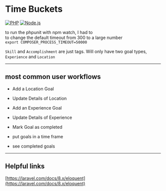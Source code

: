 # Time Buckets

[![PHP](https://github.com/rayjlim/time-buckets/actions/workflows/php.yml/badge.svg)](https://github.com/rayjlim/time-buckets/actions/workflows/php.yml)
[![Node.js](https://github.com/rayjlim/time-buckets/actions/workflows/node.js.yml/badge.svg)](https://github.com/rayjlim/time-buckets/actions/workflows/node.js.yml)

to run the phpunit with npm watch, I had to  
to change the default timeout from 300 to a large number  
`export COMPOSER_PROCESS_TIMEOUT=50000`

`Skill` and `Accomplishment` are just tags. Will only have two goal types, `Experience` and `Location`

----

## most common user workflows

- Add a Location Goal
- Update Details of Location
- Add an Experience Goal
- Update Details of Experience
- Mark Goal as completed

- put goals in a time frame
- see completed goals

----

## Helpful links

[https://laravel.com/docs/8.x/eloquent](https://laravel.com/docs/8.x/eloquent)

